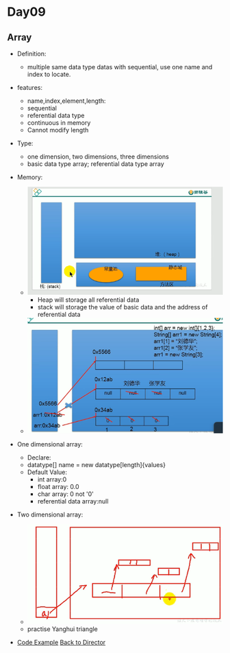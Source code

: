 Day09
===

Array
----

* Definition:
  * multiple same data type datas with sequential, use one name and index to locate.
* features:
  * name,index,element,length:
  * sequential
  * referential data type
  * continuous in memory
  * Cannot modify length
* Type:
  * one dimension, two dimensions, three dimensions
  * basic data type array; referential data type array


* Memory:
  * ![Memory](Java%20Memory.png)
    * Heap will storage all referential data
    * stack will storage the value of basic data and the address of referential data
  * ![example](./example.png)

* One dimensional array:
  * Declare:
  * datatype[] name = new datatype[length]{values}
  * Default Value:
    * int array:0
    * float array: 0.0
    * char array: 0 not '0'
    * referential data array:null
* Two dimensional array:
  * ![two dimensional](2two.png)
  * practise Yanghui triangle
* [Code Example](../Codes/ArrayTest.java)
[Back to Director](https://github.com/WestbrookYuan/Java-Learning/)